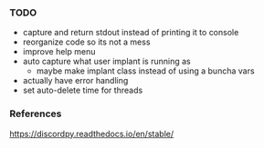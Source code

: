 ### TODO
- capture and return stdout instead of printing it to console
- reorganize code so its not a mess
- improve help menu
- auto capture what user implant is running as
  - maybe make implant class instead of using a buncha vars
- actually have error handling
- set auto-delete time for threads

### References
https://discordpy.readthedocs.io/en/stable/
